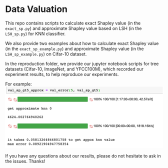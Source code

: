 # Data Valuation

This repo contains scripts to calculate exact Shapley value (in the `exact_sp.py`) and approximate Shapley value based on LSH (in the `LSH_sp.py`) for KNN classifier.

We also provide two examples about how to calculate exact Shapley value (in the `exact_sp_example.py`) and approximate Shapley value (in the `LSH_sp_example.py`) on Cifar-10 dataset.

In the reproduction folder, we provide our jupyter notebook scripts for tree datasets (Cifar-10, ImageNet, and YFCC100M), which recorded our experiment results, to help reproduce our experiments.

For example:
![result](result.png)

If you have any questions about our results, please do not hesitate to ask in the issues. Thanks!  

          